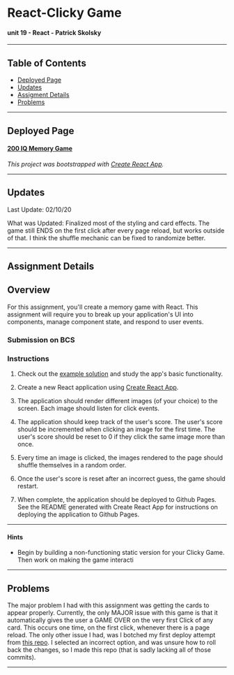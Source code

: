 # React-Clicky Game
#### unit 19 - React - Patrick Skolsky
----

## Table of Contents
* [Deployed Page](#deployed-page)
* [Updates](#updates)
* [Assigment Details](#assignment-details)
* [Problems](#problems)


----

## Deployed Page

#### [200 IQ Memory Game](https://cerpinconsafo.github.io/Click-Game-React-App/)


*This project was bootstrapped with [Create React App](https://github.com/facebook/create-react-app).*

----

## Updates

Last Update:  02/10/20

What was Updated: Finalized most of the styling and card effects.  The game still ENDS on the first click after every page reload, but works outside of that.  I think the shuffle mechanic can be fixed to randomize better.

----

## Assignment Details

## Overview

For this assignment, you'll create a memory game with React. This assignment will require you to break up your application's UI into components, manage component state, and respond to user events.

### Submission on BCS
### Instructions

1. Check out the [example solution](https://clicky-game.netlify.com/) and study the app's basic functionality.

2. Create a new React application using [Create React App](https://github.com/facebookincubator/create-react-app).

3. The application should render different images (of your choice) to the screen. Each image should listen for click events.

4. The application should keep track of the user's score. The user's score should be incremented when clicking an image for the first time. The user's score should be reset to 0 if they click the same image more than once.

5. Every time an image is clicked, the images rendered to the page should shuffle themselves in a random order.

6. Once the user's score is reset after an incorrect guess, the game should restart.

7. When complete, the application should be deployed to Github Pages. See the README generated with Create React App for instructions on deploying the application to Github Pages.

- - -
#### Hints

* Begin by building a non-functioning static version for your Clicky Game. Then work on making the game interacti 
   
----

## Problems

The major problem I had with this assignment was getting the cards to appear properly.  Currently, the only MAJOR issue with this game is that it automatically gives the user a GAME OVER on the very first Click of any card.  This occurs one time, on the first click, whenever there is a page reload. The only other issue I had, was I botched my first deploy attempt from [this repo](https://github.com/cerpinconsafo/Clicky-App/settings). I selected an incorrect option, and was unsure how to roll back the changes, so I made this repo (that is sadly lacking all of those commits).

----









